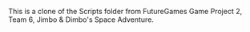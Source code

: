 This is a clone of the Scripts folder from FutureGames Game Project 2, Team 6, Jimbo & Dimbo's Space Adventure.
